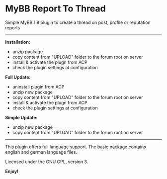 # MyBB Report To Thread
Simple MyBB 1.8 plugin to create a thread on post, profile or reputation reports

--------------------------------

**Installation:**
* unzip package
* copy content from "UPLOAD" folder to the forum root on server
* install & activate the plugn from ACP
* check the plugin settings at configuration

**Full Update:**
* uninstall plugin from ACP
* unzip new package
* copy content from "UPLOAD" folder to the forum root on server
* install & activate the plugn from ACP
* check the plugin settings at configuration

**Simple Update:**
* unzip new package
* copy content from "UPLOAD" folder to the forum root on server

------------------------------------

This plugin offers full language support.
The basic package contains english and german language files.


Licensed under the GNU GPL, version 3.

**Enjoy!**
